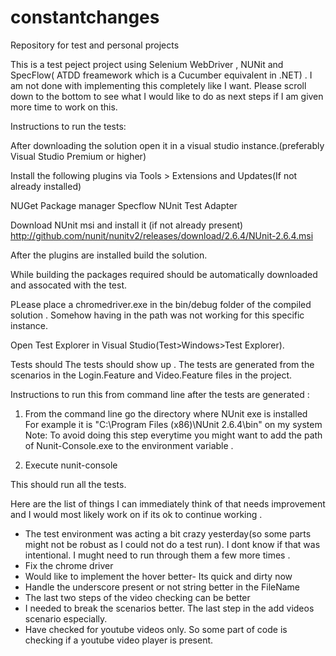 # constantchanges

Repository for test and personal projects

This is a test peject project using Selenium WebDriver , NUNit and SpecFlow( ATDD freamework which is a Cucumber equivalent in .NET) . I am not done with implementing this completely like I want. Please scroll down to the bottom to see what I would like to do as next steps if I am given more time to work on this. 

Instructions to run the tests: 


After downloading the solution open it in a visual studio instance.(preferably Visual Studio Premium or higher)

Install the following plugins via Tools > Extensions and Updates(If not already installed) 

NUGet Package manager 
Specflow
NUnit Test Adapter

Download NUnit msi and install it (if not already present) 
http://github.com/nunit/nunitv2/releases/download/2.6.4/NUnit-2.6.4.msi


After the plugins are installed build the solution.

While building the packages required should be automatically downloaded and assocated with the test. 

PLease place a chromedriver.exe in the bin/debug folder of the compiled solution . Somehow having in the path was not working for this specific instance. 

Open Test Explorer in Visual Studio(Test>Windows>Test Explorer). 

Tests should The tests should show up . The tests are generated from the scenarios in the Login.Feature and Video.Feature files in the project. 

Instructions to run this from command line after the tests are generated :

1. From the command line go the directory where NUnit exe is installed  
For example it is "C:\Program Files (x86)\NUnit 2.6.4\bin\" on my system
Note: To avoid doing this step everytime you might want to add the path of Nunit-Console.exe to the environment variable . 

2. Execute 
nunit-console <path to dll of the project you built previously>

This should run all the tests. 


Here are the list of things I can immediately think of that needs improvement and I would most likely work on if its ok to continue working . 
- The test environment was acting a bit crazy yesterday(so some parts might not be robust as I could not do a test run). I dont know if that was intentional. I mught need to run through them a few more times . 
- Fix the chrome driver 
- Would like to implement the hover better- Its quick and dirty now
- Handle the underscore present or not string better in the FileName
- The last two steps of the video checking can be better
- I needed to break the scenarios better. The last step in the add videos scenario especially.
- Have checked for youtube videos only. So some part of code is checking if a  youtube video player is present. 



